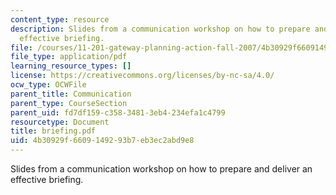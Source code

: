 ```yaml
---
content_type: resource
description: Slides from a communication workshop on how to prepare and deliver an
  effective briefing.
file: /courses/11-201-gateway-planning-action-fall-2007/4b30929f6609149293b7eb3ec2abd9e8_briefing.pdf
file_type: application/pdf
learning_resource_types: []
license: https://creativecommons.org/licenses/by-nc-sa/4.0/
ocw_type: OCWFile
parent_title: Communication
parent_type: CourseSection
parent_uid: fd7df159-c358-3481-3eb4-234efa1c4799
resourcetype: Document
title: briefing.pdf
uid: 4b30929f-6609-1492-93b7-eb3ec2abd9e8
---
```

Slides from a communication workshop on how to prepare and deliver an effective briefing.